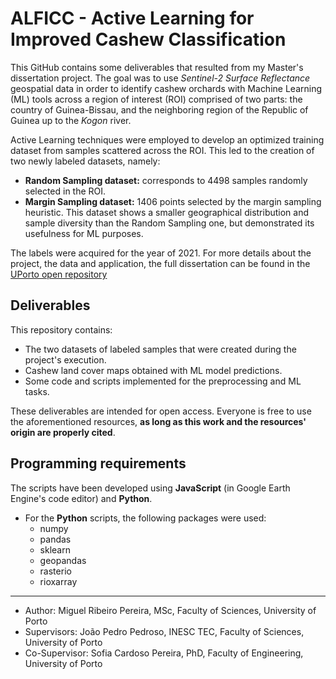 # ALFICC - Active Learning for Improved Cashew Classification

This GitHub contains some deliverables that resulted from my Master's dissertation project. The goal was to use _Sentinel-2 Surface Reflectance_ geospatial data in order to identify cashew orchards with Machine Learning (ML) tools across a region of interest (ROI) comprised of two parts: the country of Guinea-Bissau, and the neighboring region of the Republic of Guinea up to the _Kogon_ river.

Active Learning techniques were employed to develop an optimized training dataset from samples scattered across the ROI. This led to the creation of two newly labeled datasets, namely:
* __Random Sampling dataset:__ corresponds to $4498$ samples randomly selected in the ROI.
* __Margin Sampling dataset:__ $1406$ points selected by the margin sampling heuristic. This dataset shows a smaller geographical distribution and sample diversity than the Random Sampling one, but demonstrated its usefulness for ML purposes.

The labels were acquired for the year of 2021. For more details about the project, the data and application, the full dissertation can be found in the [UPorto open repository](https://hdl.handle.net/10216/164196)

## Deliverables

This repository contains:
* The two datasets of labeled samples that were created during the project's execution.
* Cashew land cover maps obtained with ML model predictions.
* Some code and scripts implemented for the preprocessing and ML tasks.

These deliverables are intended for open access. Everyone is free to use the aforementioned resources, __as long as this work and the resources' origin are properly cited__.

## Programming requirements

The scripts have been developed using __JavaScript__ (in Google Earth Engine's code editor) and __Python__.

* For the __Python__ scripts, the following packages were used:
  * numpy
  * pandas
  * sklearn
  * geopandas
  * rasterio
  * rioxarray
____

* Author: Miguel Ribeiro Pereira, MSc, Faculty of Sciences, University of Porto
* Supervisors: João Pedro Pedroso, INESC TEC, Faculty of Sciences, University of Porto
* Co-Supervisor: Sofia Cardoso Pereira, PhD, Faculty of Engineering, University of Porto
